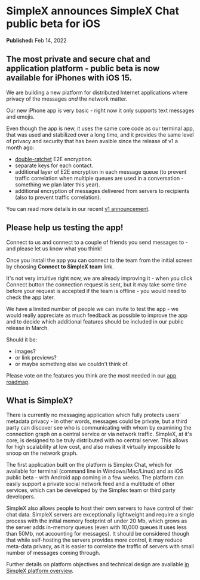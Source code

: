 # SimpleX announces SimpleX Chat public beta for iOS

**Published:** Feb 14, 2022

## The most private and secure chat and application platform - public beta is now available for iPhones with iOS 15.

We are building a new platform for distributed Internet applications where privacy of the messages _and_ the network matter.

Our new iPhone app is very basic - right now it only supports text messages and emojis.

Even though the app is new, it uses the same core code as our terminal app, that was used and stabilized over a long time, and it provides the same level of privacy and security that has been avaible since the release of v1 a month ago:
- [double-ratchet](https://www.signal.org/docs/specifications/doubleratchet/) E2E encryption.
- separate keys for each contact.
- additional layer of E2E encryption in each message queue (to prevent traffic correlation when multiple queues are used in a conversation - something we plan later this year).
- additional encryption of messages delivered from servers to recipients (also to prevent traffic correlation).

You can read more details in our recent [v1 announcement](https://github.com/simplex-chat/simplex-chat/blob/stable/blog/20220112-simplex-chat-v1-released.md).

## Please help us testing the app!

Connect to us and connect to a couple of friends you send messages to - and please let us know what you think!

Once you install the app you can connect to the team from the initial screen by choosing **Connect to SimpleX team** link.

It's not very intuitive right now, we are already improving it - when you click Connect button the connection request is sent, but it may take some time before your request is accepted if the team is offline - you would need to check the app later.

We have a limited number of people we can invite to test the app - we would really appreciate as much feedback as possible to improve the app and to decide which additional features should be included in our public release in March.

Should it be:
- images?
- or link previews?
- or maybe something else we couldn't think of.

Please vote on the features you think are the most needed in our [app roadmap](https://app.loopedin.io/simplex).

## What is SimpleX?

There is currently no messaging application which fully protects users' metadata privacy - in other words, messages could be private, but a third party can discover see who is communicating with whom by examining the connection graph on a central service or via network traffic. SimpleX, at it's core, is designed to be truly distributed with no central server. This allows for high scalability at low cost, and also makes it virtually impossible to snoop on the network graph.

The first application built on the platform is Simplex Chat, which for available for terminal (command line in Windows/Mac/Linux) and as iOS public beta - with Android app coming in a few weeks. The platform can easily support a private social network feed and a multitude of other services, which can be developed by the Simplex team or third party developers.

SimpleX also allows people to host their own servers to have control of their chat data. SimpleX servers are exceptionally lightweight and require a single process with the initial memory footprint of under 20 Mb, which grows as the server adds in-memory queues (even with 10,000 queues it uses less than 50Mb, not accounting for messages). It should be considered though that while self-hosting the servers provides more control, it may reduce meta-data privacy, as it is easier to correlate the traffic of servers with small number of messages coming through.

Further details on platform objectives and technical design are available [in SimpleX platform overview](https://github.com/simplex-chat/simplexmq/blob/master/protocol/overview-tjr.md).
